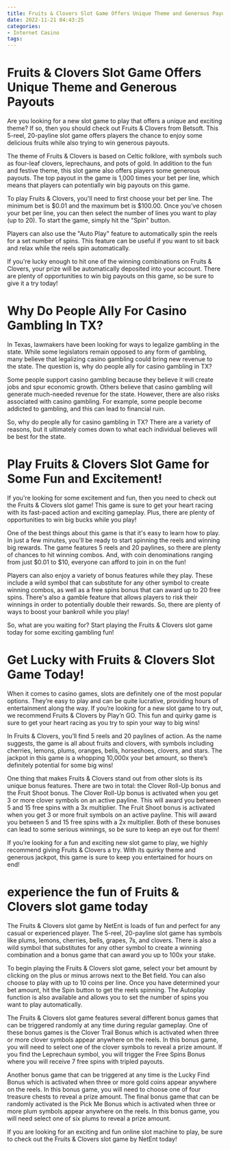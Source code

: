 ```yaml
---
title: Fruits & Clovers Slot Game Offers Unique Theme and Generous Payouts 
date: 2022-11-21 04:43:25
categories:
- Internet Casino
tags:
---
```



#  Fruits & Clovers Slot Game Offers Unique Theme and Generous Payouts 

Are you looking for a new slot game to play that offers a unique and exciting theme? If so, then you should check out Fruits & Clovers from Betsoft. This 5-reel, 20-payline slot game offers players the chance to enjoy some delicious fruits while also trying to win generous payouts.

The theme of Fruits & Clovers is based on Celtic folklore, with symbols such as four-leaf clovers, leprechauns, and pots of gold. In addition to the fun and festive theme, this slot game also offers players some generous payouts. The top payout in the game is 1,000 times your bet per line, which means that players can potentially win big payouts on this game.

To play Fruits & Clovers, you'll need to first choose your bet per line. The minimum bet is $0.01 and the maximum bet is $100.00. Once you've chosen your bet per line, you can then select the number of lines you want to play (up to 20). To start the game, simply hit the "Spin" button.

Players can also use the "Auto Play" feature to automatically spin the reels for a set number of spins. This feature can be useful if you want to sit back and relax while the reels spin automatically.

If you're lucky enough to hit one of the winning combinations on Fruits & Clovers, your prize will be automatically deposited into your account. There are plenty of opportunities to win big payouts on this game, so be sure to give it a try today!

#  Why Do People Ally For Casino Gambling In TX? 

In Texas, lawmakers have been looking for ways to legalize gambling in the state. While some legislators remain opposed to any form of gambling, many believe that legalizing casino gambling could bring new revenue to the state. The question is, why do people ally for casino gambling in TX?

Some people support casino gambling because they believe it will create jobs and spur economic growth. Others believe that casino gambling will generate much-needed revenue for the state. However, there are also risks associated with casino gambling. For example, some people become addicted to gambling, and this can lead to financial ruin.

So, why do people ally for casino gambling in TX? There are a variety of reasons, but it ultimately comes down to what each individual believes will be best for the state.

#  Play Fruits & Clovers Slot Game for Some Fun and Excitement! 

If you're looking for some excitement and fun, then you need to check out the Fruits & Clovers slot game! This game is sure to get your heart racing with its fast-paced action and exciting gameplay. Plus, there are plenty of opportunities to win big bucks while you play!

One of the best things about this game is that it's easy to learn how to play. In just a few minutes, you'll be ready to start spinning the reels and winning big rewards. The game features 5 reels and 20 paylines, so there are plenty of chances to hit winning combos. And, with coin denominations ranging from just $0.01 to $10, everyone can afford to join in on the fun!

Players can also enjoy a variety of bonus features while they play. These include a wild symbol that can substitute for any other symbol to create winning combos, as well as a free spins bonus that can award up to 20 free spins. There's also a gamble feature that allows players to risk their winnings in order to potentially double their rewards. So, there are plenty of ways to boost your bankroll while you play!

So, what are you waiting for? Start playing the Fruits & Clovers slot game today for some exciting gambling fun!

#  Get Lucky with Fruits & Clovers Slot Game Today! 

When it comes to casino games, slots are definitely one of the most popular options. They’re easy to play and can be quite lucrative, providing hours of entertainment along the way. If you’re looking for a new slot game to try out, we recommend Fruits & Clovers by Play’n GO. This fun and quirky game is sure to get your heart racing as you try to spin your way to big wins!

In Fruits & Clovers, you’ll find 5 reels and 20 paylines of action. As the name suggests, the game is all about fruits and clovers, with symbols including cherries, lemons, plums, oranges, bells, horseshoes, clovers, and stars. The jackpot in this game is a whopping 10,000x your bet amount, so there’s definitely potential for some big wins!

One thing that makes Fruits & Clovers stand out from other slots is its unique bonus features. There are two in total: the Clover Roll-Up bonus and the Fruit Shoot bonus. The Clover Roll-Up bonus is activated when you get 3 or more clover symbols on an active payline. This will award you between 5 and 15 free spins with a 3x multiplier. The Fruit Shoot bonus is activated when you get 3 or more fruit symbols on an active payline. This will award you between 5 and 15 free spins with a 2x multiplier. Both of these bonuses can lead to some serious winnings, so be sure to keep an eye out for them!

If you’re looking for a fun and exciting new slot game to play, we highly recommend giving Fruits & Clovers a try. With its quirky theme and generous jackpot, this game is sure to keep you entertained for hours on end!

#  experience the fun of Fruits & Clovers slot game today

The Fruits & Clovers slot game by NetEnt is loads of fun and perfect for any casual or experienced player. The 5-reel, 20-payline slot game has symbols like plums, lemons, cherries, bells, grapes, 7s, and clovers. There is also a wild symbol that substitutes for any other symbol to create a winning combination and a bonus game that can award you up to 100x your stake.

To begin playing the Fruits & Clovers slot game, select your bet amount by clicking on the plus or minus arrows next to the Bet field. You can also choose to play with up to 10 coins per line. Once you have determined your bet amount, hit the Spin button to get the reels spinning. The Autoplay function is also available and allows you to set the number of spins you want to play automatically.

The Fruits & Clovers slot game features several different bonus games that can be triggered randomly at any time during regular gameplay. One of these bonus games is the Clover Trail Bonus which is activated when three or more clover symbols appear anywhere on the reels. In this bonus game, you will need to select one of the clover symbols to reveal a prize amount. If you find the Leprechaun symbol, you will trigger the Free Spins Bonus where you will receive 7 free spins with tripled payouts.

Another bonus game that can be triggered at any time is the Lucky Find Bonus which is activated when three or more gold coins appear anywhere on the reels. In this bonus game, you will need to choose one of four treasure chests to reveal a prize amount. The final bonus game that can be randomly activated is the Pick Me Bonus which is activated when three or more plum symbols appear anywhere on the reels. In this bonus game, you will need select one of six plums to reveal a prize amount.

If you are looking for an exciting and fun online slot machine to play, be sure to check out the Fruits & Clovers slot game by NetEnt today!